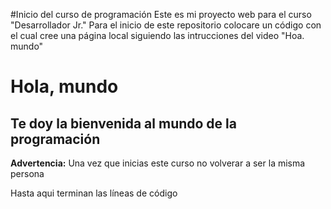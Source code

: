 #Inicio del curso de programación
Este es mi proyecto web para el curso "Desarrollador Jr."
Para el inicio de este repositorio colocare un código con el cual cree una página local siguiendo las intrucciones del video "Hoa. mundo"


<!DOCTYPE html>
<html lang="en">
<head>
    <meta charset="UTF-8">
    <meta http-equiv="X-UA-Compatible" content="IE=edge">
    <meta name="viewport" content="width=device-width, initial-scale=1.0">
    <title>Mi proyecto web</title>
</head>
<body>
    <h1>Hola, mundo</h1>
    <h2>Te doy la bienvenida al mundo de la programación</h2>
    <p>
        <b>Advertencia:</b>
        Una vez que inicias este curso no volverar a ser la misma persona
    </p>
</body>
</html>

Hasta aqui terminan las líneas de código